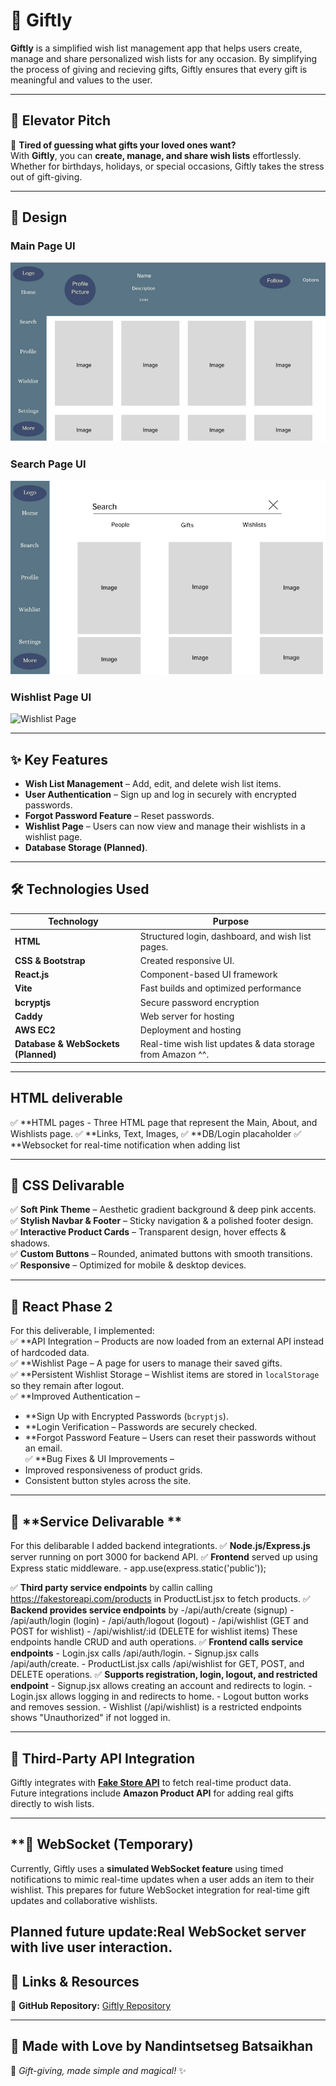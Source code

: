 # 🎁 Giftly 

**Giftly** is a simplified wish list management app that helps users create, manage and share personalized wish lists for any occasion. By simplifying the process of giving and recieving gifts, Giftly ensures that every gift is meaningful and values to the user. 

---

## **🚀 Elevator Pitch**
🎁 **Tired of guessing what gifts your loved ones want?**  
With **Giftly**, you can **create, manage, and share wish lists** effortlessly. Whether for birthdays, holidays, or special occasions, Giftly takes the stress out of gift-giving.

---

## **🎨 Design**
### **Main Page UI**
![Main Page](public/images/MainPage.png)

### **Search Page UI**
![Search Page](public/images/Search.png)

### **Wishlist Page UI**
![Wishlist Page](public/images/Wishlist.png)

---

## **✨ Key Features**
- **Wish List Management** – Add, edit, and delete wish list items.  
- **User Authentication** – Sign up and log in securely with encrypted passwords.  
- **Forgot Password Feature** – Reset passwords.  
- **Wishlist Page** – Users can now view and manage their wishlists in a wishlist page.  
- **Database Storage (Planned)**. 

---
## **🛠️ Technologies Used**
| Technology | Purpose |
|------------|---------|
| **HTML** | Structured login, dashboard, and wish list pages. |
| **CSS & Bootstrap** | Created responsive UI. |
| **React.js** | Component-based UI framework |
| **Vite** | Fast builds and optimized performance |
| **bcryptjs** | Secure password encryption |
| **Caddy** | Web server for hosting |
| **AWS EC2** | Deployment and hosting |
| **Database & WebSockets (Planned)** | Real-time wish list updates & data storage from Amazon ^^. |  

---
## **HTML deliverable**
✅ **HTML pages - Three HTML page that represent the Main, About, and Wishlists page.
✅ **Links, Text, Images, 
✅ **DB/Login placaholder
✅ **Websocket for real-time notification when adding list

---

## **🎀 CSS Delivarable**
✅ **Soft Pink Theme** – Aesthetic gradient background & deep pink accents.  
✅ **Stylish Navbar & Footer** – Sticky navigation & a polished footer design.  
✅ **Interactive Product Cards** – Transparent design, hover effects & shadows.  
✅ **Custom Buttons** – Rounded, animated buttons with smooth transitions.  
✅ **Responsive** – Optimized for mobile & desktop devices.  

---

## 📌 **React Phase 2**  

For this deliverable, I implemented:  
✅ **API Integration – Products are now loaded from an external API instead of hardcoded data.  
✅ **Wishlist Page – A page for users to manage their saved gifts.  
✅ **Persistent Wishlist Storage – Wishlist items are stored in `localStorage` so they remain after logout.  
✅ **Improved Authentication –  
  - **Sign Up with Encrypted Passwords (`bcryptjs`).  
  - **Login Verification – Passwords are securely checked.  
  - **Forgot Password Feature – Users can reset their passwords without an email.  
✅ **Bug Fixes & UI Improvements –  
  - Improved responsiveness of product grids.  
  - Consistent button styles across the site.  

---
## 📌 **Service Delivarable **  
For this delibarable I added backend integrationts.
✅ **Node.js/Express.js** server running on port 3000 for backend API.
✅ **Frontend** served up using Express static middleware. 
    - app.use(express.static('public'));

✅ **Third party service endpoints** by callin calling https://fakestoreapi.com/products in ProductList.jsx to fetch products.
✅ **Backend provides service endpoints** by -/api/auth/create (signup)
    - /api/auth/login (login)
    - /api/auth/logout (logout)
    - /api/wishlist (GET and POST for wishlist)
    - /api/wishlist/:id (DELETE for wishlist items)
    These endpoints handle CRUD and auth operations.
✅ **Frontend calls service endpoints**
    - Login.jsx calls /api/auth/login.
    - Signup.jsx calls /api/auth/create.
    - ProductList.jsx calls /api/wishlist for GET, POST, and DELETE operations.
✅ **Supports registration, login, logout, and restricted endpoint**
    - Signup.jsx allows creating an account and redirects to login.
    - Login.jsx allows logging in and redirects to home.
    - Logout button works and removes session.
    - Wishlist (/api/wishlist) is a restricted endpoints shows "Unauthorized" if not logged in.

---
## **📌 Third-Party API Integration**
Giftly integrates with **[Fake Store API](https://fakestoreapi.com/)** to fetch real-time product data.  
Future integrations include **Amazon Product API** for adding real gifts directly to wish lists.

---
## **📌  WebSocket (Temporary)

Currently, Giftly uses a **simulated WebSocket feature** using timed notifications to mimic real-time updates when a user adds an item to their wishlist. This prepares for future WebSocket integration for real-time gift updates and collaborative wishlists.

Planned future update:Real WebSocket server with live user interaction.
-- 

## **📎 Links & Resources**
🔗 **GitHub Repository:** [Giftly Repository](https://github.com/nandinnnnnnnnnnnn/Startup)  

---

## **💖 Made with Love by Nandintsetseg Batsaikhan**
🎀 _Gift-giving, made simple and magical!_ ✨  
